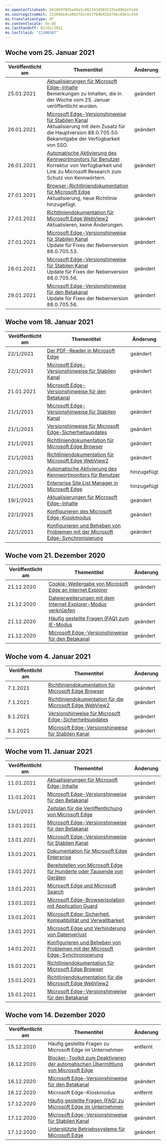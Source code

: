 ```yaml
---
ms.openlocfilehash: 841bb970fba4da5c861343d3032155e99b2e7a4d
ms.sourcegitcommit: 21509bb4ca9b2f62c657fbdb43267dec0de1c458
ms.translationtype: HT
ms.contentlocale: de-DE
ms.lasthandoff: 02/01/2021
ms.locfileid: "11306587"
---
```

<!-- This file is generated automatically each week. Changes made to this file will be overwritten.-->

## Woche vom 25. Januar 2021


| Veröffentlicht am |Thementitel | Änderung |
|------|------------|--------|
| 25.01.2021 | [Aktualisierungen für Microsoft Edge-Inhalte](/DeployEdge/microsoft-edge-content-updates)<br>Bemerkungen zu Inhalten, die in der Woche vom 25. Januar veröffentlicht wurden. | geändert |
| 26.01.2021 | [Microsoft Edge-Versionshinweise für Stabilen Kanal](/DeployEdge/microsoft-edge-relnote-stable-channel)<br>Aktualisierung mit dem Zusatz für die Hauptversion 88.0.705.50. Bekanntgabe der Verfügbarkeit von SSO.| geändert |
| 26.01.2021 | [Automatische Aktivierung des Kennwortmonitors für Benutzer](/DeployEdge/microsoft-edge-security-password-monitor)<br>Korrektur von Verfügbarkeit und Link zu Microsoft Research zum Schutz von Kennwörtern. | geändert |
| 27.01.2021 | [Browser-Richtliniendokumentation für Microsoft Edge](/DeployEdge/microsoft-edge-policies)<br>Aktualisierung, neue Richtlinie hinzugefügt.| geändert |
| 27.01.2021 | [Richtliniendokumentation für Microsoft Edge WebView2](/DeployEdge/microsoft-edge-webview-policies)<br>Aktualisieren, keine Änderungen. | geändert |
| 27.01.2021 | [Microsoft Edge-Versionshinweise für Stabilen Kanal](/DeployEdge/microsoft-edge-relnote-stable-channel)<br>Update für Fixes der Nebenversion 88.0.705.53. | geändert |
| 28.01.2021 | [Microsoft Edge-Versionshinweise für Stabilen Kanal](/DeployEdge/microsoft-edge-relnote-stable-channel)<br>Update für Fixes der Nebenversion 88.0.705.56. | geändert |
| 29.01.2021 | [Microsoft Edge-Versionshinweise für den Betakanal](/DeployEdge/microsoft-edge-relnote-beta-channel)<br>Update für Fixes der Nebenversion 88.0.705.56. | geändert |


## Woche vom 18. Januar 2021


| Veröffentlicht am |Thementitel | Änderung |
|------|------------|--------|
| 22/1/2021 | [Der PDF-Reader in Microsoft Edge](/DeployEdge/microsoft-edge-pdf) | geändert |
| 22/1/2021 | [Microsoft Edge-Versionshinweise für Stabilen Kanal](/DeployEdge/microsoft-edge-relnote-stable-channel) | geändert |
| 21.01.2021 | [Microsoft Edge-Versionshinweise für den Betakanal](/DeployEdge/microsoft-edge-relnote-beta-channel) | geändert |
| 21/1/2021 | [Microsoft Edge-Versionshinweise für Stabilen Kanal](/DeployEdge/microsoft-edge-relnote-stable-channel) | geändert |
| 21/1/2021 | [Versionshinweise für Microsoft Edge-Sicherheitsupdates](/DeployEdge/microsoft-edge-relnotes-security) | geändert |
| 21/1/2021 | [Richtliniendokumentation für Microsoft Edge Browser](/DeployEdge/microsoft-edge-policies) | geändert |
| 21/1/2021 | [Richtliniendokumentation für Microsoft Edge WebView2](/DeployEdge/microsoft-edge-webview-policies) | geändert |
| 22/1/2021 | [Automatische Aktivierung des Kennwortmonitors für Benutzer](/DeployEdge/microsoft-edge-security-password-monitor) | hinzugefügt |
| 21/1/2021 | [Enterprise Site List Manager in Microsoft Edge ](/DeployEdge/edge-ie-mode-site-list-manager) | hinzugefügt |
| 19/1/2021 | [Aktualisierungen für Microsoft Edge-Inhalte](/DeployEdge/microsoft-edge-content-updates) | geändert |
| 22/1/2021 | [Konfigurieren des Microsoft Edge-Kioskmodus](/DeployEdge/microsoft-edge-configure-kiosk-mode) | geändert |
| 22/1/2021 | [Konfigurieren und Beheben von Problemen mit der Microsoft Edge-Synchronisierung](/DeployEdge/microsoft-edge-enterprise-sync) | geändert |


## Woche vom 21. Dezember 2020


| Veröffentlicht am |Thementitel | Änderung |
|------|------------|--------|
| 21.12.2020 | [Cookie-Weitergabe von Microsoft Edge an Internet Explorer](/DeployEdge/edge-ie-mode-add-guidance-cookieshare) | geändert |
| 21.12.2020 | [Dateierweiterungen mit dem Internet Explorer-Modus verknüpfen](/DeployEdge/edge-ie-mode-add-guidance-filetype-associations) | geändert |
| 21.12.2020 | [Häufig gestellte Fragen (FAQ) zum IE-Modus](/DeployEdge/edge-ie-mode-faq) | geändert |
| 21.12.2020 | [Microsoft Edge-Versionshinweise für den Betakanal](/DeployEdge/microsoft-edge-relnote-beta-channel) | geändert |


## Woche vom 4. Januar 2021


| Veröffentlicht am |Thementitel | Änderung |
|------|------------|--------|
| 7.1.2021 | [Richtliniendokumentation für Microsoft Edge Browser](/DeployEdge/microsoft-edge-policies) | geändert |
| 7.1.2021 | [Richtliniendokumentation für die Microsoft Edge WebView2](/DeployEdge/microsoft-edge-webview-policies) | geändert |
| 8.1.2021 | [Versionshinweise für Microsoft Edge-Sicherheitsupdates](/DeployEdge/microsoft-edge-relnotes-security) | geändert |
| 8.1.2021 | [Microsoft Edge-Versionshinweise für Stabilen Kanal](/DeployEdge/microsoft-edge-relnote-stable-channel) | geändert |


## Woche vom 11. Januar 2021


| Veröffentlicht am |Thementitel | Änderung |
|------|------------|--------|
| 11.01.2021 | [Aktualisierungen für Microsoft Edge-Inhalte](/DeployEdge/microsoft-edge-content-updates) | geändert |
| 11.01.2021 | [Microsoft Edge-Versionshinweise für den Betakanal](/DeployEdge/microsoft-edge-relnote-beta-channel) | geändert |
| 13/1/2021 | [Zeitplan für die Veröffentlichung von Microsoft Edge](/DeployEdge/microsoft-edge-release-schedule) | geändert |
| 13.01.2021 | [Microsoft Edge-Versionshinweise für den Betakanal](/DeployEdge/microsoft-edge-relnote-beta-channel) | geändert |
| 13.01.2021 | [Microsoft Edge-Versionshinweise für Stabilen Kanal](/DeployEdge/microsoft-edge-relnote-stable-channel) | geändert |
| 13.01.2021 | [Dokumentation für Microsoft Edge Enterprise](/DeployEdge/index) | geändert |
| 13.01.2021 | [Bereitstellen von Microsoft Edge für Hunderte oder Tausende von Geräten](/DeployEdge/microsoft-edge-video-deploy) | geändert |
| 13.01.2021 | [Microsoft Edge und Microsoft Search](/DeployEdge/microsoft-edge-video-search) | geändert |
| 13.01.2021 | [Microsoft Edge-Browserisolation mit Application Guard](/DeployEdge/microsoft-edge-video-security-application-guard) | geändert |
| 13.01.2021 | [Microsoft Edge: Sicherheit, Kompatibilität und Verwaltbarkeit](/DeployEdge/microsoft-edge-video-security-compatibility-manageability) | geändert |
| 13.01.2021 | [Microsoft Edge und Verhinderung von Datenverlust](/DeployEdge/microsoft-edge-video-security-dlp) | geändert |
| 14.01.2021 | [Konfigurieren und Beheben von Problemen mit der Microsoft Edge-Synchronisierung](/DeployEdge/microsoft-edge-enterprise-sync) | geändert |
| 15.01.2021 | [Richtliniendokumentation für Microsoft Edge Browser](/DeployEdge/microsoft-edge-policies) | geändert |
| 15.01.2021 | [Richtliniendokumentation für die Microsoft Edge WebView2](/DeployEdge/microsoft-edge-webview-policies) | geändert |
| 15.01.2021 | [Microsoft Edge-Versionshinweise für den Betakanal](/DeployEdge/microsoft-edge-relnote-beta-channel) | geändert |


## Woche vom 14. Dezember 2020


| Veröffentlicht am |Thementitel | Änderung |
|------|------------|--------|
| 15.12.2020 | Häufig gestellte Fragen zu Microsoft Edge im Unternehmen | entfernt |
| 16.12.2020 | [Blocker-Toolkit zum Deaktivieren der automatischen Übermittlung von Microsoft Edge](/DeployEdge/microsoft-edge-blocker-toolkit) | geändert |
| 16.12.2020 | [Microsoft Edge-Versionshinweise für den Betakanal](/DeployEdge/microsoft-edge-relnote-beta-channel) | geändert |
| 16.12.2020 | Microsoft Edge-Kioskmodus | entfernt |
| 17.12.2020 | [Häufig gestellte Fragen (FAQ) zu Microsoft Edge im Unternehmen](/DeployEdge/faqs-edge-in-the-enterprise) | geändert |
| 17.12.2020 | [Microsoft Edge-Versionshinweise für Stabilen Kanal](/DeployEdge/microsoft-edge-relnote-stable-channel) | geändert |
| 17.12.2020 | [Unterstützte Betriebssysteme für Microsoft Edge](/DeployEdge/microsoft-edge-supported-operating-systems) | geändert |
